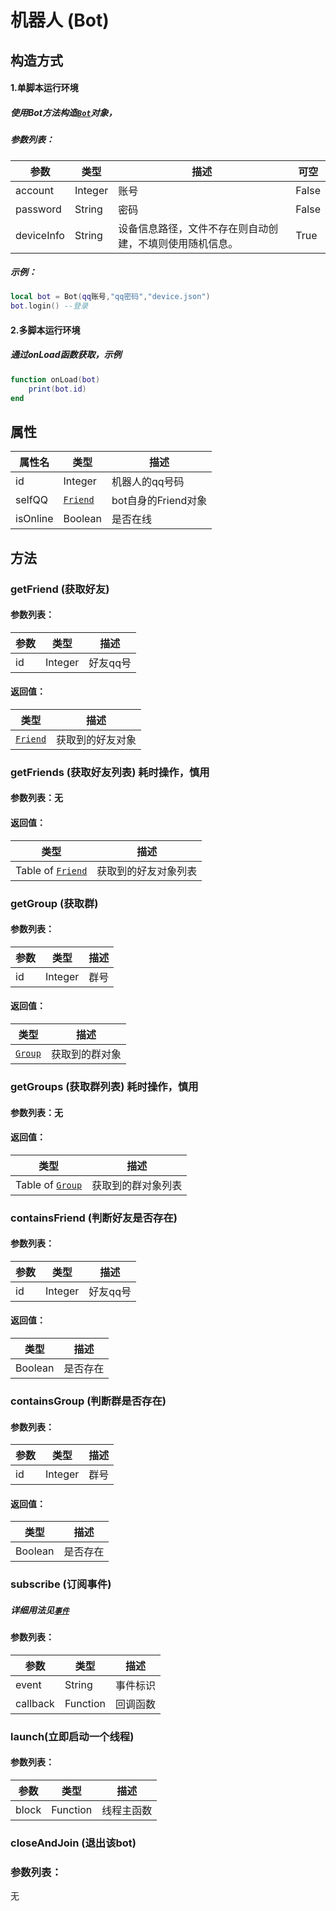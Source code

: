 # 机器人 (Bot)

## 构造方式

#### 1.单脚本运行环境

##### 使用Bot方法构造[`Bot`](/docs/bot.md)对象，

##### 参数列表：

| 参数       | 类型    | 描述                                                     | 可空  |
| ---------- | ------- | -------------------------------------------------------- | ----- |
| account    | Integer | 账号                                                     | False |
| password   | String  | 密码                                                     | False |
| deviceInfo | String  | 设备信息路径，文件不存在则自动创建，不填则使用随机信息。 | True  |

##### 示例：

``` lua
local bot = Bot(qq账号,"qq密码","device.json")
bot.login() --登录
```

#### 2.多脚本运行环境

##### 通过onLoad函数获取，示例

``` lua
function onLoad(bot)
	print(bot.id)
end
```



## 属性

| 属性名 | 类型    | 描述           |
| ------ | ------- | -------------- |
| id     | Integer | 机器人的qq号码 |
| selfQQ     | [`Friend`](/docs/friend.md) | bot自身的Friend对象 |
| isOnline     | Boolean | 是否在线 |

## 方法

### getFriend (获取好友)

#### 参数列表：

| 参数 | 类型    | 描述     |
| ---- | ------- | -------- |
| id   | Integer | 好友qq号 |

#### 返回值：

| 类型                                  | 描述             |
| ------------------------------------- | ---------------- |
| [`Friend`](/docs/friend.md) | 获取到的好友对象 |

### getFriends (获取好友列表) 耗时操作，慎用

#### 参数列表：无

#### 返回值：

| 类型                                  | 描述             |
| ------------------------------------- | ---------------- |
| Table of [`Friend`](/docs/friend.md) | 获取到的好友对象列表 |


### getGroup (获取群) 

#### 参数列表：

| 参数 | 类型    | 描述 |
| ---- | ------- | ---- |
| id   | Integer | 群号 |

#### 返回值：

| 类型                                | 描述           |
| ----------------------------------- | -------------- |
| [`Group`](/docs/group.md) | 获取到的群对象 |

### getGroups (获取群列表) 耗时操作，慎用

#### 参数列表：无

#### 返回值：

| 类型                                  | 描述             |
| ------------------------------------- | ---------------- |
| Table of [`Group`](/docs/group.md) | 获取到的群对象列表 |


### containsFriend (判断好友是否存在)

#### 参数列表：

| 参数 | 类型    | 描述     |
| ---- | ------- | -------- |
| id   | Integer | 好友qq号 |

#### 返回值：

| 类型    | 描述     |
| ------- | -------- |
| Boolean | 是否存在 |

### containsGroup (判断群是否存在)

#### 参数列表：

| 参数 | 类型    | 描述 |
| ---- | ------- | ---- |
| id   | Integer | 群号 |

#### 返回值：

| 类型    | 描述     |
| ------- | -------- |
| Boolean | 是否存在 |



### subscribe (订阅事件)

##### 详细用法见[`事件`](/docs/events.md)

#### 参数列表：

| 参数     | 类型     | 描述     |
| -------- | -------- | -------- |
| event    | String   | 事件标识 |
| callback | Function | 回调函数 |

### launch(立即启动一个线程)

#### 参数列表：

| 参数  | 类型     | 描述       |
| ----- | -------- | ---------- |
| block | Function | 线程主函数 |


### closeAndJoin (退出该bot)

### 参数列表：

无